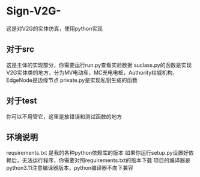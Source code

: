 # Sign-V2G-
这是对V2G的实体仿真，使用python实现

## 对于src
这是主体的实现部分，你需要运行run.py查看实验数据
suclass.py的函数是实现V2G实体类的地方，分为MV电动车，MC充电电桩，Authority权威机构，EdgeNode是边缘节点
private.py是实现私钥生成的函数

## 对于test
你可以不用管它，这里是放错误和测试函数的地方

## 环境说明
requirements.txt 是我的各种python依赖库的版本
如果你运行setup.py设置好依赖后，无法运行程序，你需要对照requirements.txt的版本下载
项目的编译器是python3.11注意编译器版本，python编译器不向下兼容
